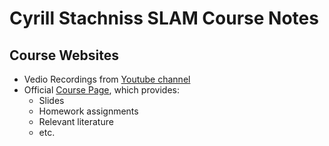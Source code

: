 # Cyrill Stachniss SLAM Course Notes

## Course Websites
* Vedio Recordings from [Youtube channel](https://www.youtube.com/watch?v=U6vr3iNrwRA&list=PLgnQpQtFTOGQrZ4O5QzbIHgl3b1JHimN_)
* Official [Course Page](http://ais.informatik.uni-freiburg.de/teaching/ws13/mapping/), which provides:
    * Slides
    * Homework assignments
    * Relevant literature
    * etc.